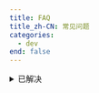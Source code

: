 ```yaml
---
title: FAQ
title_zh-CN: 常见问题
categories:
  - dev
end: false
---
```


<details>

<summary>已解决</summary>

## JavaScript heap out of memory

Limit `--max-old-space-size` to reproduce.

```bash
pnpm test:space
```

~~超过 50 篇文章时需要超过 2G 内存。~~
升级 vite-ssg （使用 p-queue 队列）已解决。

## `background-attachment: fixed` iOS 不支持

> iOS has an issue preventing background-attachment: fixed from being used with background-size: cover.
> [The Fixed Background Attachment Hack | CSS Tricks](https://css-tricks.com/the-fixed-background-attachment-hack/)

改为使用 `::before` 伪元素实现。

</details>
